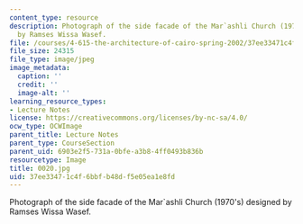 ```yaml
---
content_type: resource
description: Photograph of the side facade of the Mar`ashli Church (1970's) designed
  by Ramses Wissa Wasef.
file: /courses/4-615-the-architecture-of-cairo-spring-2002/37ee33471c4f6bbfb48df5e05ea1e8fd_0020.jpg
file_size: 24315
file_type: image/jpeg
image_metadata:
  caption: ''
  credit: ''
  image-alt: ''
learning_resource_types:
- Lecture Notes
license: https://creativecommons.org/licenses/by-nc-sa/4.0/
ocw_type: OCWImage
parent_title: Lecture Notes
parent_type: CourseSection
parent_uid: 6903e2f5-731a-0bfe-a3b8-4ff0493b836b
resourcetype: Image
title: 0020.jpg
uid: 37ee3347-1c4f-6bbf-b48d-f5e05ea1e8fd
---
```

Photograph of the side facade of the Mar`ashli Church (1970's) designed by Ramses Wissa Wasef.